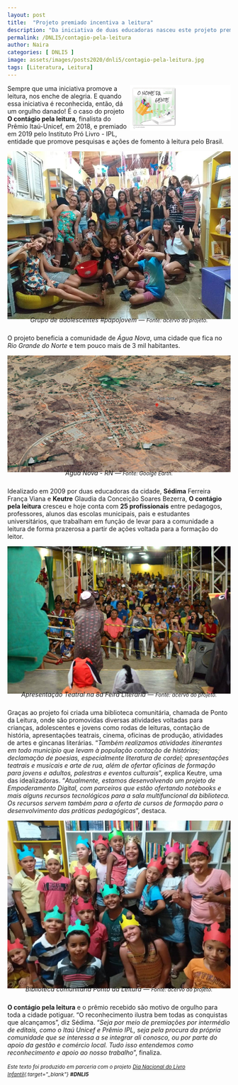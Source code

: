 ```yaml
---
layout: post
title:  "Projeto premiado incentiva a leitura"
description: "Da iniciativa de duas educadoras nasceu este projeto premiado que promove a leitura para as crianças e adolescentes."
permalink: /DNLI5/contagio-pela-leitura
author: Naira
categories: [ DNLI5 ]
image: assets/images/posts2020/dnli5/contagio-pela-leitura.jpg
tags: [Literatura, Leitura]
---
```

<style>
.capa { display: block; margin-left: auto; margin-right: auto; width: 50%; 
box-shadow: 0 4px 8px 0 rgba(0, 0, 0, 0.2), 0 6px 20px 0 rgba(0, 0, 0, 0.19);}

.thumb {float: right; width: 45%;}
@media only screen and (max-width: 520px) {
  .txt {font-size: 22px;}
  .thumb {float: right; width: 100%}
}
figure {
  margin: 0rem;
}
figcaption {
display: block;
position: relative;
top:-10px;
font-style: italic;
text-align: center;
}
.ludwig {
    position: relative;
    padding-left: 2em;
    /*border-left: 0.2em solid green;*/
    font-family: 'Roboto', serif;
    font-size: 1.4em;
    line-height: 1.5em;
    font-weight: 100;
    color: green;
}


</style>
<a href="https://aprender.digital/"><img class="thumb" src="/assets/images/o-nome-da-gente.gif" align="rigth"></a>
Sempre que uma iniciativa promove a leitura, nos enche de alegria. E quando essa iniciativa é reconhecida, então, dá um orgulho danado! É o caso do projeto **O contágio pela leitura**, finalista do Prêmio Itaú-Unicef, em 2018, e premiado em 2019 pelo Instituto Pró Livro - IPL, entidade que promove pesquisas e ações de fomento à leitura pelo Brasil. 

<figure>
<img src="/assets/images/posts2020/dnli5/contagio-pela-leitura-foto-03.jpeg" alt="Foto do projeto O contágio pela leitura">
<figcaption>Grupo de adolescentes #papojovem &#8212; <small>Fonte: acervo do projeto.</small></figcaption>
</figure>

O projeto beneficia a comunidade de *Água Nova*, uma cidade que fica no *Rio Grande do Norte* e tem pouco mais de 3 mil habitantes. 

<figure>
<img src="/assets/images/posts2020/dnli5/contagio-pela-leitura-agua-nova.jpg" alt="foto Água Nova">
<figcaption>Água Nova - RN  &#8212; <small>Fonte: Goolge Earth.</small></figcaption>
</figure>

Idealizado em 2009 por duas educadoras da cidade, **Sédima** Ferreira França Viana e **Keutre** Glaudia da Conceição Soares Bezerra, **O contágio pela leitura** cresceu e hoje conta com **25 profissionais** entre pedagogos, professores, alunos das escolas municipais, pais e estudantes universitários, que trabalham em função de levar para  a comunidade a leitura de forma prazerosa a partir de ações voltada para a formação do leitor.  

<figure>
<img src="/assets/images/posts2020/dnli5/contagio-pela-leitura-foto-01.jpeg" alt="Foto do projeto O contágio pela leitura">
<figcaption>Apresentação Teatral na 8a Feira Literária  &#8212; <small>Fonte: acervo do projeto.</small></figcaption>
</figure>

Graças ao projeto foi criada uma biblioteca comunitária, chamada de Ponto da Leitura, onde são promovidas diversas atividades voltadas para crianças, adolescentes e jovens como rodas de leituras, contação de história, apresentações teatrais, cinema, oficinas de produção, atividades de artes e gincanas literárias.  “*Também realizamos atividades itinerantes em todo município que levam à população contação de histórias; declamação de poesias, especialmente literatura de cordel; apresentações teatrais e musicais e arte de rua, além de ofertar oficinas de formação para jovens e adultos, palestras e eventos culturais*”, explica Keutre, uma das idealizadoras. “*Atualmente, estamos desenvolvendo um projeto de Empoderamento Digital, com parceiros que estão ofertando notebooks e mais alguns recursos tecnológicos para a sala multifuncional da biblioteca. Os recursos servem também para a oferta de cursos de formação para o desenvolvimento das práticas pedagógicas*”, destaca.

<figure>
<img src="/assets/images/posts2020/dnli5/contagio-pela-leitura-foto-02.jpeg" alt="Foto do projeto O contágio pela leitura">
<figcaption>Biblioteca comunitária Ponto da Leitura &#8212; <small>Fonte: acervo do projeto.</small></figcaption>
</figure>

**O contágio pela leitura** e o prêmio recebido são motivo de orgulho para toda a cidade potiguar. “O reconhecimento ilustra bem todas as conquistas que alcançamos”, diz Sédima. “*Seja por meio de premiações por intermédio de editais, como o Itaú Unicef e Prêmio IPL, seja pela procura da própria comunidade que se interessa a se integrar ali conosco, ou por parte do apoio da gestão e comércio local. Tudo isso entendemos como reconhecimento e apoio ao nosso trabalho*”, finaliza.

<small><i>Este texto foi produzido em parceria com o projeto [Dia Nacional do Livro Infantil](https://dnli.aprender.digital){:target="_blank"} **#DNLI5**</i></small>